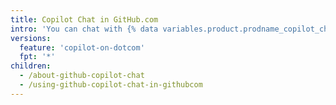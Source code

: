 ```yaml
---
title: Copilot Chat in GitHub.com
intro: 'You can chat with {% data variables.product.prodname_copilot_chat_dotcom_short %} to learn out about aspects of software development, or to understand or improve specific lines of code.'
versions:
  feature: 'copilot-on-dotcom'
  fpt: '*'
children:
  - /about-github-copilot-chat
  - /using-github-copilot-chat-in-githubcom
---
```

